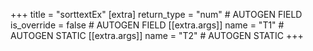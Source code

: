 +++
title = "sorttextEx"
[extra]
return_type = "num" # AUTOGEN FIELD
is_override = false # AUTOGEN FIELD
[[extra.args]]
name = "T1" # AUTOGEN STATIC
[[extra.args]]
name = "T2" # AUTOGEN STATIC
+++
